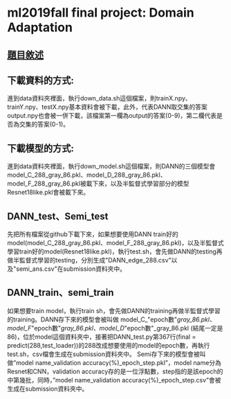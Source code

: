 # ml2019fall final project: Domain Adaptation
## [題目敘述](https://drive.google.com/open?id=1leYCs0RNjYF8sBGc7SuF5-R3awoRF_QF)

## 下載資料的方式:

進到data資料夾裡面，執行down_data.sh這個檔案，則trainX.npy、trainY.npy、testX.npy基本資料會被下載，此外，代表DANN取交集的答案output.npy也會被一併下載，該檔案第一欄為output的答案(0-9)，第二欄代表是否為交集的答案(0-1)。

## 下載模型的方式:

進到data資料夾裡面，執行down_model.sh這個檔案，則DANN的三個模型會model_C_288_gray_86.pkl、model_D_288_gray_86.pkl、model_F_288_gray_86.pkl被載下來，以及半監督式學習部分的模型 Resnet18like.pkl會被載下來。

## DANN_test、Semi_test

先把所有檔案從github下載下來，如果想要使用DANN train好的model(model_C_288_gray_86.pkl、model_F_288_gray_86.pkl)，以及半監督式學習train好的model(Resnet18like.pkl)，執行test.sh，會先做DANN的testing再做半監督式學習的testing，分別生成"DANN_edge_288.csv"以及"semi_ans.csv"在submission資料夾中。

## DANN_train、semi_train
如果想要train model，執行train sh，會先做DANN的training再做半監督式學習的training。DANN存下來的模型會被叫做  model_C_"epoch數"_gray_86.pkl、model_F_"epoch數"_gray_86.pkl、model_D_"epoch數"_gray_86.pkl (結尾一定是86)，位於model這個資料夾中，接著把DANN_test.py第367行(final = predict(288,test_loader))的288改成想要使用的model的epoch數，再執行test.sh，csv檔會生成在submission資料夾中。
Semi存下來的模型會被叫做”model name_validation accuracy(%)_epoch_step.pkl”，model name分為Resnet和CNN，validation accuracy存的是一位浮點數，step指的是該epoch的中第幾批，同時，”model name_validation accuracy(%)_epoch_step.csv”會被生成在submission資料夾中。
